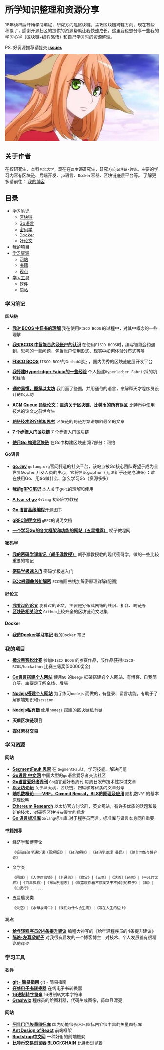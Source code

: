 # 所学知识整理和资源分享
18年读研后开始学习编程，研究方向是区块链，主攻区块链跨链方向。现在有些积累了，感谢开源社区的提供的资源帮助让我快速成长。这里我也想分享一些我的学习心得（区块链+编程感悟）和自己学习时的资源整理。

PS. 好资源推荐请提交 [**issues**](https://github.com/CcoWzh/MyLearning/issues)

![love](./img/honghong.jpg)

## 关于作者

在校研究生，本科`东北大学`，现在在`西电`读研究生，研究方向`区块链-跨链`。主要的学习内容有区块链、后端开发、`go`语言、`Docker`容器、区块链底层平台等。 了解更多请前往： [我的博客](http://148.70.76.34/)

## 目录

* [学习笔记](#学习笔记)
  * [区块链](#区块链)
  * [Go语言](#Go语言)
  * [密码学](#密码学)
  * [Docker](#Docker)
  * [好论文](#好论文)
* [我的项目](#我的项目)
* [学习资源](#学习资源)
  * [网站](#网站)
  * [书籍](#书籍推荐)
  * [观点](#观点)
* [学习工具](#学习工具)
  * [软件](#软件)
  * [网站](#网站)

### 学习笔记

#### 区块链

- [**我对 BCOS 中证书的理解**](./resources/FISCO-BCOS/节点入网和证书体系.md) 我在使用`FISCO BCOS` 的过程中，对其中概念的一些理解
- [**我对BCOS 中智能合约及账户的认识**](./resources/FISCO-BCOS/对FISCO-BCOS智能合约和账户的一些认识.md) 在使用`FISCO BCOS`时，编写智能合约遇到、思考的一些问题，包括账户使用形式、现实中如何体验分布式等等


- [**FISCO BCOS**]( https://github.com/FISCO-BCOS ) `FISCO BCOS`的`Github`地址 ，国内优秀的区块链底层开发平台
- [**我搭建Hyperledger Fabric的一些经验**](./resources/Hyperledger-Fabric) 个人搭建`Hyperledger Fabric`踩的坑和经验
- [**通俗易懂，图解以太坊**]( https://www.infoq.cn/article/how-does-ethereum-work-anyway ) 我们画了些图，并用通俗的语言，来解释天才程序员设计的以太坊
- [**ACM Queue 顶级论文：厘清关于区块链、比特币的所有误区**]( https://blog.csdn.net/tangxiaoyin/article/details/80131400 ) 比特币中使用技术的论文之前世今生
- [**跨链技术的分析和思考**](https://learnblockchain.cn/2019/03/23/blockchain_interoperability/) 区块链的跨链方案讲解的最全的文章
- [**7 个步骤入门区块链**](https://ethfans.org/posts/blockchain-for-beginners-what-is-blockchain-just-7-step ) 7 个步骤入门区块链
- [**使用Go 构建区块链**](https://blog.csdn.net/yinghe_one/article/details/87951146) 在Go中构建区块链 第7部分：网络

#### Go语言

- [**go.dev**](https://go.dev/ ) `golang.org`官网打造的社交平台，该站点被Go核心团队寄望于成为全世界Gopher开发人员的中心。它将告诉gopher（无论新手还是老油条）：谁在使用Go、用Go做什么、怎么学习Go（资源多多）

- [**我的gRPC笔记**](./resources/Go-Learner/gRPC) 本人关于`gRPC`的理解和使用


- [**A tour of go**](https://tour.go-zh.org/welcome/1) `Golang` 初识官方教程 
- [**Go 语言高级编程**](https://chai2010.cn/advanced-go-programming-book)开源图书
- [**gRPC说明文档**]( https://grpc.io/docs/tutorials/basic/go/ ) `gRPC`的说明文档
- [**一个学习Go的各大框架和功能的网站（五星推荐）**]( https://www.tizi365.com/archives/406.html ) 梯子教程网

#### 密码学

- [**我的密码学课笔记（胡予濮教授）**](./resources/ModernCryptography) 胡予濮教授教的现代密码学，做的一些比较重要的笔记


- [**密码学极速入门**](https://ethfans.org/posts/a-crash-course-in-everything-cryptographic ) 密码学极速入门
- [**ECC椭圆曲线加解密**](https://blog.csdn.net/sitebus/article/details/82835492) `ECC`椭圆曲线加解密原理详解(配图)

#### 好论文

- [**我看过的论文**](./resources/Paper) 我看过的论文，主要是分布式网络的共识、扩容、跨链等
- [**区块链相关论文**](https://github.com/decrypto-org/blockchain-papers) `Github`上较齐全的区块链论文收集 

#### Docker

- [**我的Docker学习笔记**](./resources/Docker-Learner) 我的`Docker` 笔记

### 我的项目

- [**微众黑客松比赛**](https://github.com/CcoWzh/hackathon) 参加`FISCO BCOS` 的参赛作品，该作品获得`FISCO-BCOS/hackathon` 比赛三等奖(50000奖金)


- [**Go语言搭建个人网站**](https://github.com/CcoWzh/Go_PersonalWeb) 使用`GO` 的`beego` 框架搭建的个人网站，有博客、自我简介等，主要是了解全栈、后端
- [**Nodejs搭建个人网站**](https://github.com/CcoWzh/Node.js_PersonalWeb)  为了练习`nodejs` 而做的，有登录、留言功能。有助于了解前端知识和`session`
- [**Nodejs私有链**](https://github.com/CcoWzh/NodeJs_BlockChain) 使用`nodejs` 搭建的区块链私有链
- **天朗区块链项目**
- **媒体素材交易**

### 学习资源

#### 网站

- [**SegmentFault 思否**](https://segmentfault.com/) 在 `SegmentFault`，学习技能、解决问题
- [**Go语言 中文网**](https://studygolang.com/) 中国大型的`go`语言爱好者交流社区
- [**Go语言爱好者周刊**](https://github.com/polaris1119/golangweekly) `Go`语言爱好者周刊,每周日发布技术性探讨文章
- [**以太坊论坛**](https://ethfans.org/) 关于以太坊、区块链、密码学等优质的文章分享
- [**随机数概论——VRF，Commit Reveal，BLS的原理及应用**](https://blog.csdn.net/qq_34062105/article/details/86016067 ) 随机数`VRF` 的基本原理说明
- [**Ethereum Research**](https://ethresear.ch/) 以太坊官方讨论群，英文网站，有许多优质的话题和最新的技术，对研究区块链有很大的启发
- [**Go 语言标准库**](https://studygolang.com/pkgdoc )  `Golang`标准库,对于程序员而言，标准库与语言本身同样重要  
#### 书籍推荐

- 经济学和博弈论

  ```
  《极简经济学通识课（图解版）》|《经济解释》|《经济学原理 曼昆》|《纳什均衡与博弈论》
  ```

- 文学类 

  ```
  《围城》|《人性的枷锁》|《斯通纳》|《教父》|《三体》|《活着》《兄弟》|《平凡的世界》|《百年孤独》|《东周列国志》|《就喜欢你看不惯我又干不掉我的样子》|《飘》|《白夜行》......
  ```

- 五星启发类

  ```
  《失控》|《水母与蜗牛》|《我们为什么会生病》|《写在人生的边上》
  ```

#### 观点

- [**给年轻程序员的4条提升建议**](https://blog.csdn.net/qq_42606051/article/details/80997253) 编程大神写的《给年轻程序员的4条提升建议》
- [**陈皓-左耳朵耗子**](https://www.bootcss.com/p/git-guide/ ) 对我很有启发的一个博客博主，对技术、个人发展都有很精彩的评论

### 学习工具

#### 软件

- [**git - 简易指南**](https://www.bootcss.com/p/git-guide/ ) git - 简易指南
- [**在线电子书转换器**](http://cn.epubee.com/) 在线电子书转换器
- [**16进制转字符串**](https://www.bejson.com/convert/ox2str/) 16进制转文本字符串
- [**Graphviz**](https://coolshell.cn/) 程序员的绘图利器，代码生成图像，简单且漂亮

#### 网站

- [**阿里巴巴矢量图标库**](https://www.iconfont.cn/) 国内功能很强大且图标内容很丰富的矢量图标库
- [**Ant Design of React**](https://ant.design/components/input-cn/) 前端框架
- [**Bootstrap中文网**](https://www.bootcss.com/) 一种好用的前端框架
- [**比特币交易浏览器 BLOCKCHAIN**](https://www.blockchain.com/zh/btc/tx/fe6c48bbfdc025670f4db0340650ba5a50f9307b091d9aaa19aa44291961c69f?show_adv=true ) 比特币浏览器

  

